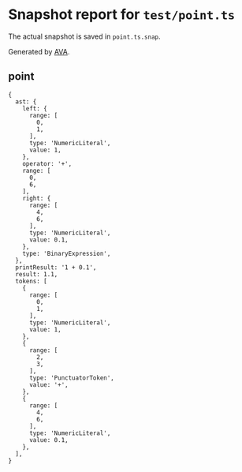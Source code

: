 # Snapshot report for `test/point.ts`

The actual snapshot is saved in `point.ts.snap`.

Generated by [AVA](https://avajs.dev).

## point

    {
      ast: {
        left: {
          range: [
            0,
            1,
          ],
          type: 'NumericLiteral',
          value: 1,
        },
        operator: '+',
        range: [
          0,
          6,
        ],
        right: {
          range: [
            4,
            6,
          ],
          type: 'NumericLiteral',
          value: 0.1,
        },
        type: 'BinaryExpression',
      },
      printResult: '1 + 0.1',
      result: 1.1,
      tokens: [
        {
          range: [
            0,
            1,
          ],
          type: 'NumericLiteral',
          value: 1,
        },
        {
          range: [
            2,
            3,
          ],
          type: 'PunctuatorToken',
          value: '+',
        },
        {
          range: [
            4,
            6,
          ],
          type: 'NumericLiteral',
          value: 0.1,
        },
      ],
    }
